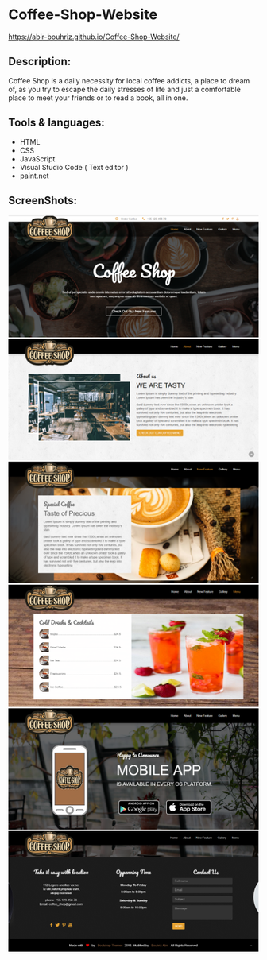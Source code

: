 # Coffee-Shop-Website
https://abir-bouhriz.github.io/Coffee-Shop-Website/
## Description:
Coffee Shop is a daily necessity for local coffee addicts, a place to dream of, as you try to escape the daily stresses of life and just a comfortable place to meet your friends or to read a book, all in one.
## Tools & languages:
* HTML
* CSS
* JavaScript
* Visual Studio Code ( Text editor )
* paint.net
## ScreenShots:
<img src="screenshots/1.png" />
<img src="screenshots/2.png" />
<img src="screenshots/3.png" />
<img src="screenshots/4.png" />
<img src="screenshots/5.png" />
<img src="screenshots/6.png" />
